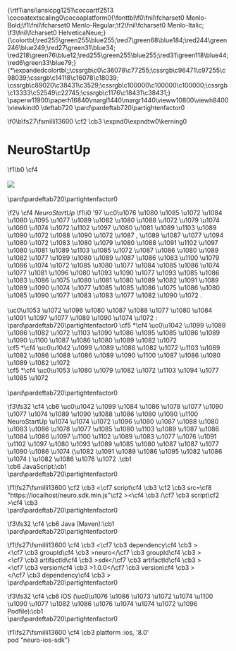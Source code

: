 {\rtf1\ansi\ansicpg1251\cocoartf2513
\cocoatextscaling0\cocoaplatform0{\fonttbl\f0\fnil\fcharset0 Menlo-Bold;\f1\fnil\fcharset0 Menlo-Regular;\f2\fnil\fcharset0 Menlo-Italic;
\f3\fnil\fcharset0 HelveticaNeue;}
{\colortbl;\red255\green255\blue255;\red7\green68\blue184;\red244\green246\blue249;\red27\green31\blue34;
\red218\green76\blue12;\red255\green255\blue255;\red31\green118\blue44;\red6\green33\blue79;}
{\*\expandedcolortbl;;\cssrgb\c0\c36078\c77255;\cssrgb\c96471\c97255\c98039;\cssrgb\c14118\c16078\c18039;
\cssrgb\c89020\c38431\c3529;\cssrgb\c100000\c100000\c100000;\cssrgb\c13333\c52549\c22745;\cssrgb\c1176\c18431\c38431;}
\paperw11900\paperh16840\margl1440\margr1440\vieww10800\viewh8400\viewkind0
\deftab720
\pard\pardeftab720\partightenfactor0

\f0\b\fs27\fsmilli13600 \cf2 \cb3 \expnd0\expndtw0\kerning0
# NeuroStartUp
\f1\b0 \cf4 \
\
![](logo.png)\
\
\pard\pardeftab720\partightenfactor0

\f2\i \cf4 *NeuroStartUp*
\f1\i0  \'97 \uc0\u1076 \u1080 \u1085 \u1072 \u1084 \u1080 \u1095 \u1077 \u1089 \u1082 \u1080  \u1088 \u1072 \u1079 \u1074 \u1080 \u1074 \u1072 \u1102 \u1097 \u1080 \u1081 \u1089 \u1103  \u1089 \u1090 \u1072 \u1088 \u1090 \u1072 \u1087 , \u1089 \u1087 \u1077 \u1094 \u1080 \u1072 \u1083 \u1080 \u1079 \u1080 \u1088 \u1091 \u1102 \u1097 \u1080 \u1081 \u1089 \u1103  \u1085 \u1072  \u1087 \u1086 \u1080 \u1089 \u1082 \u1077  \u1089  \u1080 \u1089 \u1087 \u1086 \u1083 \u1100 \u1079 \u1086 \u1074 \u1072 \u1085 \u1080 \u1077 \u1084  \u1085 \u1086 \u1074 \u1077 \u1081 \u1096 \u1080 \u1093  \u1090 \u1077 \u1093 \u1085 \u1086 \u1083 \u1086 \u1075 \u1080 \u1081  \u1080 \u1089 \u1082 \u1091 \u1089 \u1089 \u1090 \u1074 \u1077 \u1085 \u1085 \u1086 \u1075 \u1086  \u1080 \u1085 \u1090 \u1077 \u1083 \u1083 \u1077 \u1082 \u1090 \u1072 .\
\
\uc0\u1053 \u1072 \u1096 \u1080  \u1087 \u1088 \u1077 \u1080 \u1084 \u1091 \u1097 \u1077 \u1089 \u1090 \u1074 \u1072 :\
\pard\pardeftab720\partightenfactor0
\cf5 *\cf4  \uc0\u1042 \u1099 \u1089 \u1086 \u1082 \u1072 \u1103  \u1090 \u1086 \u1095 \u1085 \u1086 \u1089 \u1090 \u1100  \u1087 \u1086 \u1080 \u1089 \u1082 \u1072 \
\cf5 *\cf4  \uc0\u1042 \u1099 \u1089 \u1086 \u1082 \u1072 \u1103  \u1089 \u1082 \u1086 \u1088 \u1086 \u1089 \u1090 \u1100  \u1087 \u1086 \u1080 \u1089 \u1082 \u1072 \
\cf5 *\cf4  \uc0\u1053 \u1080 \u1079 \u1082 \u1072 \u1103  \u1094 \u1077 \u1085 \u1072 \
\
\pard\pardeftab720\partightenfactor0

\f3\fs32 \cf4 \cb6 \uc0\u1042 \u1099  \u1084 \u1086 \u1078 \u1077 \u1090 \u1077  \u1074 \u1089 \u1090 \u1088 \u1086 \u1080 \u1090 \u1100  NeuroStartUp \u1074  \u1074 \u1072 \u1096 \u1080  \u1087 \u1088 \u1080 \u1083 \u1086 \u1078 \u1077 \u1085 \u1080 \u1103  \u1089  \u1087 \u1086 \u1084 \u1086 \u1097 \u1100 \u1102  \u1089 \u1083 \u1077 \u1076 \u1091 \u1102 \u1097 \u1080 \u1093  \u1089 \u1085 \u1080 \u1087 \u1087 \u1077 \u1090 \u1086 \u1074  (\u1082 \u1091 \u1089 \u1086 \u1095 \u1082 \u1086 \u1074 ) \u1082 \u1086 \u1076 \u1072 .\cb1 \
\cb6 JavaScript:\cb1 \
\pard\pardeftab720\partightenfactor0

\f1\fs27\fsmilli13600 \cf2 \cb3 <\cf7 script\cf4 \cb3  \cf2 \cb3 src=\cf8 "https://localhost/neuro.sdk.min.js"\cf2 ><\cf4 \cb3 /\cf7 \cb3 script\cf2 >\cf4 \cb3 \
\pard\pardeftab720\partightenfactor0

\f3\fs32 \cf4 \cb6 Java (Maven):\cb1 \
\pard\pardeftab720\partightenfactor0

\f1\fs27\fsmilli13600 \cf4 \cb3 <\cf7 \cb3 dependency\cf4 \cb3 >\
  <\cf7 \cb3 groupId\cf4 \cb3 >neuro</\cf7 \cb3 groupId\cf4 \cb3 >\
  <\cf7 \cb3 artifactId\cf4 \cb3 >sdk</\cf7 \cb3 artifactId\cf4 \cb3 >\
  <\cf7 \cb3 version\cf4 \cb3 >1.0.0</\cf7 \cb3 version\cf4 \cb3 >\
</\cf7 \cb3 dependency\cf4 \cb3 >\
\pard\pardeftab720\partightenfactor0

\f3\fs32 \cf4 \cb6 iOS (\uc0\u1076 \u1086 \u1073 \u1072 \u1074 \u1100 \u1090 \u1077  \u1082 \u1086 \u1076  \u1074  \u1074 \u1072 \u1096  Podfile):\cb1 \
\pard\pardeftab720\partightenfactor0

\f1\fs27\fsmilli13600 \cf4 \cb3 platform :ios, '8.0'\
pod "neuro-ios-sdk"}